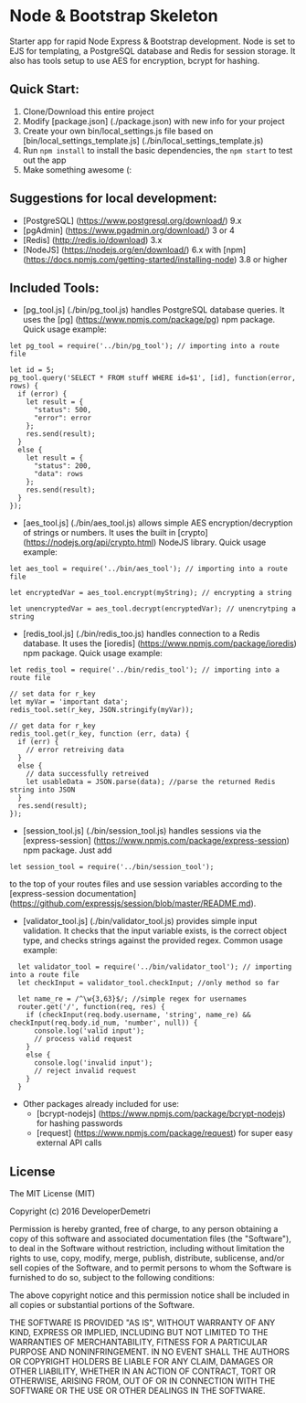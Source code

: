 # Node & Bootstrap Skeleton
Starter app for rapid Node Express & Bootstrap development.
Node is set to EJS for templating, a PostgreSQL database and Redis for session storage.
It also has tools setup to use AES for encryption, bcrypt for hashing.

## Quick Start:
1. Clone/Download this entire project
2. Modify [package.json] (./package.json) with new info for your project
3. Create your own bin/local_settings.js file based on [bin/local_settings_template.js] (./bin/local_settings_template.js)
4. Run `npm install` to install the basic dependencies, the `npm start` to test out the app
5. Make something awesome (:

## Suggestions for local development:
* [PostgreSQL] (https://www.postgresql.org/download/) 9.x
* [pgAdmin] (https://www.pgadmin.org/download/) 3 or 4
* [Redis] (http://redis.io/download) 3.x
* [NodeJS] (https://nodejs.org/en/download/) 6.x with [npm] (https://docs.npmjs.com/getting-started/installing-node) 3.8 or higher

## Included Tools:
* [pg_tool.js] (./bin/pg_tool.js) handles PostgreSQL database queries. It uses the [pg] (https://www.npmjs.com/package/pg) npm package. Quick usage example:
```
let pg_tool = require('../bin/pg_tool'); // importing into a route file

let id = 5;
pg_tool.query('SELECT * FROM stuff WHERE id=$1', [id], function(error, rows) {
  if (error) {
    let result = {
      "status": 500,
      "error": error
    };
    res.send(result);
  }
  else {
    let result = {
      "status": 200,
      "data": rows
    };
    res.send(result);
  }
});
```
* [aes_tool.js] (./bin/aes_tool.js) allows simple AES encryption/decryption of strings or numbers. It uses the built in [crypto] (https://nodejs.org/api/crypto.html) NodeJS library. Quick usage example:
```
let aes_tool = require('../bin/aes_tool'); // importing into a route file

let encryptedVar = aes_tool.encrypt(myString); // encrypting a string

let unencryptedVar = aes_tool.decrypt(encryptedVar); // unencrytping a string
```
* [redis_tool.js] (./bin/redis_too.js) handles connection to a Redis database. It uses the [ioredis] (https://www.npmjs.com/package/ioredis) npm package. Quick usage example:
```
let redis_tool = require('../bin/redis_tool'); // importing into a route file

// set data for r_key
let myVar = 'important data';
redis_tool.set(r_key, JSON.stringify(myVar));

// get data for r_key
redis_tool.get(r_key, function (err, data) {
  if (err) {
    // error retreiving data
  }
  else {
    // data successfully retreived
    let usableData = JSON.parse(data); //parse the returned Redis string into JSON
  }
  res.send(result);
});
```
* [session_tool.js] (./bin/session_tool.js) handles sessions via the [express-session] (https://www.npmjs.com/package/express-session) npm package. Just add
```
let session_tool = require('../bin/session_tool');
```
to the top of your routes files and use session variables according to the [express-session documentation] (https://github.com/expressjs/session/blob/master/README.md).  
* [validator_tool.js] (./bin/validator_tool.js) provides simple input validation. It checks that the input variable exists, is the correct object type, and checks strings against the provided regex. Common usage example:
```
  let validator_tool = require('../bin/validator_tool'); // importing into a route file
  let checkInput = validator_tool.checkInput; //only method so far

  let name_re = /^\w{3,63}$/; //simple regex for usernames
  router.get('/', function(req, res) {
    if (checkInput(req.body.username, 'string', name_re) && checkInput(req.body.id_num, 'number', null)) {
      console.log('valid input');
      // process valid request
    }
    else {
      console.log('invalid input');
      // reject invalid request
    }
  }
```
* Other packages already included for use:
  * [bcrypt-nodejs] (https://www.npmjs.com/package/bcrypt-nodejs) for hashing passwords
  * [request] (https://www.npmjs.com/package/request) for super easy external API calls

## License
The MIT License (MIT)

Copyright (c) 2016 DeveloperDemetri

Permission is hereby granted, free of charge, to any person obtaining a copy
of this software and associated documentation files (the "Software"), to deal
in the Software without restriction, including without limitation the rights
to use, copy, modify, merge, publish, distribute, sublicense, and/or sell
copies of the Software, and to permit persons to whom the Software is
furnished to do so, subject to the following conditions:

The above copyright notice and this permission notice shall be included in all
copies or substantial portions of the Software.

THE SOFTWARE IS PROVIDED "AS IS", WITHOUT WARRANTY OF ANY KIND, EXPRESS OR
IMPLIED, INCLUDING BUT NOT LIMITED TO THE WARRANTIES OF MERCHANTABILITY,
FITNESS FOR A PARTICULAR PURPOSE AND NONINFRINGEMENT. IN NO EVENT SHALL THE
AUTHORS OR COPYRIGHT HOLDERS BE LIABLE FOR ANY CLAIM, DAMAGES OR OTHER
LIABILITY, WHETHER IN AN ACTION OF CONTRACT, TORT OR OTHERWISE, ARISING FROM,
OUT OF OR IN CONNECTION WITH THE SOFTWARE OR THE USE OR OTHER DEALINGS IN THE
SOFTWARE.
